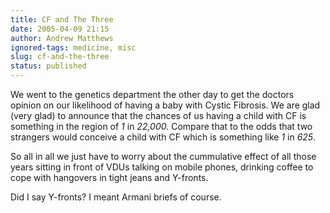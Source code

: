 ```yaml
---
title: CF and The Three
date: 2005-04-09 21:15
author: Andrew Matthews
ignored-tags: medicine, misc
slug: cf-and-the-three
status: published
---
```


We went to the genetics department the other day to get the doctors opinion on our likelihood of having a baby with Cystic Fibrosis. We are glad (very glad) to announce that the chances of us having a child with CF is something in the region of *1* in *22,000.* Compare that to the odds that two strangers would conceive a child with CF which is something like *1* in *625*.

So all in all we just have to worry about the cummulative effect of all those years sitting in front of VDUs talking on mobile phones, drinking coffee to cope with hangovers in tight jeans and Y-fronts.

Did I say Y-fronts? I meant Armani briefs of course.

